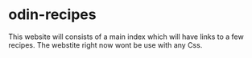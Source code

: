 # odin-recipes
This website will consists of a main index which will have links to a few recipes. The webstite right now wont be use with any Css.